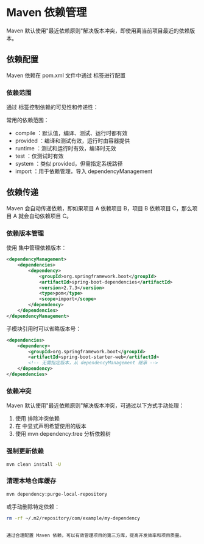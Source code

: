 # Maven 依赖管理

Maven 默认使用"最近依赖原则"解决版本冲突，即使用离当前项目最近的依赖版本。

## 依赖配置
Maven 依赖在 pom.xml 文件中通过 <dependencies> 标签进行配置

### 依赖范围
通过 <scope> 标签控制依赖的可见性和传递性：

常用的依赖范围：

- compile ：默认值，编译、测试、运行时都有效
- provided ：编译和测试有效，运行时由容器提供
- runtime ：测试和运行时有效，编译时无效
- test ：仅测试时有效
- system ：类似 provided，但需指定系统路径
- import ：用于依赖管理，导入 dependencyManagement

## 依赖传递
Maven 会自动传递依赖，即如果项目 A 依赖项目 B，项目 B 依赖项目 C，那么项目 A 就会自动依赖项目 C。

### 依赖版本管理
使用 <dependencyManagement> 集中管理依赖版本：

```xml
<dependencyManagement>
    <dependencies>
        <dependency>
            <groupId>org.springframework.boot</groupId>
            <artifactId>spring-boot-dependencies</artifactId>
            <version>2.7.3</version>
            <type>pom</type>
            <scope>import</scope>
        </dependency>
    </dependencies>
</dependencyManagement>
 ```

子模块引用时可以省略版本号：

```xml
<dependencies>
    <dependency>
        <groupId>org.springframework.boot</groupId>
        <artifactId>spring-boot-starter-web</artifactId>
        <!-- 无需指定版本，从 dependencyManagement 继承 -->
    </dependency>
</dependencies>
 ```

### 依赖冲突
Maven 默认使用"最近依赖原则"解决版本冲突，可通过以下方式手动处理：

1. 使用 <exclusions> 排除冲突依赖
2. 在 <dependencies> 中显式声明希望使用的版本
3. 使用 mvn dependency:tree 分析依赖树

### 强制更新依赖
```bash
mvn clean install -U
 ```

### 清理本地仓库缓存
```bash
mvn dependency:purge-local-repository
 ```

或手动删除特定依赖：

```bash
rm -rf ~/.m2/repository/com/example/my-dependency
 ```
```

通过合理配置 Maven 依赖，可以有效管理项目的第三方库，提高开发效率和项目质量。

